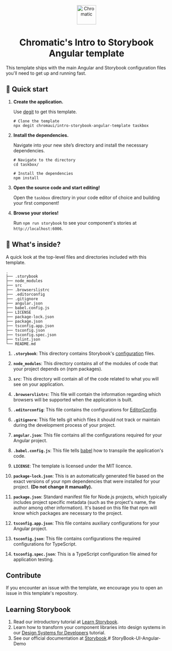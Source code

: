 
<p align="center">
  <a href="https://www.chromatic.com/">
    <img alt="Chromatic" src="https://avatars2.githubusercontent.com/u/24584319?s=200&v=4" width="60" />
  </a>
</p>

<h1 align="center">
  Chromatic's Intro to Storybook Angular template
</h1>

This template ships with the main Angular and Storybook configuration files you'll need to get up and running fast.

## 🚅  Quick start

1.  **Create the application.**

    Use [degit](https://github.com/Rich-Harris/degit) to get this template.

    ```shell
    # Clone the template
    npx degit chromaui/intro-storybook-angular-template taskbox
    ```

1.  **Install the dependencies.**

    Navigate into your new site’s directory and install the necessary dependencies.

    ```shell
    # Navigate to the directory
    cd taskbox/

    # Install the dependencies
    npm install
    ```

1.  **Open the source code and start editing!**

    Open the `taskbox` directory in your code editor of choice and building your first component!

1.  **Browse your stories!**

    Run `npm run storybook` to see your component's stories at `http://localhost:6006`.

## 🔎 What's inside?

A quick look at the top-level files and directories included with this template.

    .
    ├── .storybook
    ├── node_modules
    ├── src
    ├── .browserslistrc
    ├── .editorconfig
    ├── .gitignore
    ├── angular.json
    ├── babel.config.js
    ├── LICENSE
    ├── package-lock.json
    ├── package.json
    ├── tsconfig.app.json
    ├── tsconfig.json
    ├── tsconfig.spec.json
    ├── tslint.json
    └── README.md


1.  **`.storybook`**: This directory contains Storybook's [configuration](https://storybook.js.org/docs/react/configure/overview) files.

2.  **`node_modules`**: This directory contains all of the modules of code that your project depends on (npm packages).

3.  **`src`**: This directory will contain all of the code related to what you will see on your application.

4.  **`.browserslistrc`**: This file will contain the information regarding which browsers will be supported when the application is built.

5.  **`.editorconfig`**: This file contains the configurations for [EditorConfig](https://editorconfig.org/).

6. **`.gitignore`**: This file tells git which files it should not track or maintain during the development process of your project.

7.  **`angular.json`**: This file contains all the configurations required for your Angular project.

8.  **`.babel.config.js`**: This file tells [babel](https://babeljs.io/) how to transpile the application's code.

9. **`LICENSE`**: The template is licensed under the MIT licence.

10. **`package-lock.json`**: This is an automatically generated file based on the exact versions of your npm dependencies that were installed for your project. **(Do not change it manually).**

11. **`package.json`**: Standard manifest file for Node.js projects, which typically includes project specific metadata (such as the project's name, the author among other information). It's based on this file that npm will know which packages are necessary to the project.

12. **`tsconfig.app.json`**: This file contains auxiliary configurations for your Angular project.

13. **`tsconfig.json`**: This file contains configurations the required configurations for TypeScript.

14. **`tsconfig.spec.json`**: This is a TypeScript configuration file aimed for application testing.


## Contribute

If you encounter an issue with the template, we encourage you to open an issue in this template's repository.

## Learning Storybook

1. Read our introductory tutorial at [Learn Storybook](https://storybook.js.org/tutorials/intro-to-storybook/angular/en/get-started/).
2. Learn how to transform your component libraries into design systems in our [Design Systems for Developers](https://storybook.js.org/tutorials/design-systems-for-developers/) tutorial.
2. See our official documentation at [Storybook](https://storybook.js.org/).#   S t o r y B o o k - U I - A n g u l a r - D e m o  
 